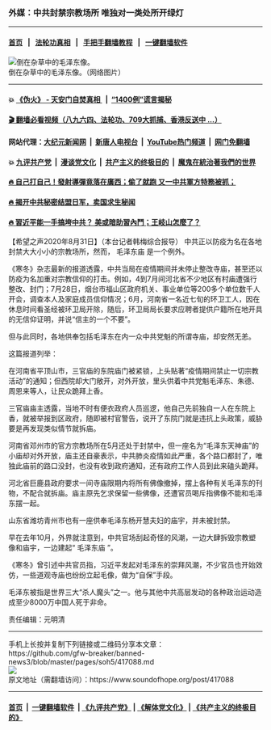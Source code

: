 ### 外媒：中共封禁宗教场所 唯独对一类处所开绿灯
------------------------

#### [首页](https://github.com/gfw-breaker/banned-news3/blob/master/README.md) &nbsp;&nbsp;|&nbsp;&nbsp; [法轮功真相](https://github.com/begood0513/basic/blob/master/README.md)  &nbsp;&nbsp;|&nbsp;&nbsp; [手把手翻墙教程](https://github.com/gfw-breaker/guides/wiki)  &nbsp;&nbsp;|&nbsp;&nbsp; [一键翻墙软件](https://github.com/gfw-breaker/nogfw/blob/master/README.md)  



<div><img alt="倒在杂草中的毛泽东像。" src="https://img.soundofhope.org/2020-08/f3bcc93bcb3222cf1c2af7a33a7cb65a-600x450-800x450-1598932353381.jpg"/>
<br/><figcaption class="caption">
 倒在杂草中的毛泽东像。（网络图片）
</figcaption></div><hr/>

#### 💥 [《伪火》 - 天安门自焚真相 ](http://141.164.51.119:10000/videos/blog/weihuo.html)&nbsp; |&nbsp; [“1400例”谎言揭秘  ](http://141.164.51.119:10000/videos/blog/jiexi1400.html)

#### [ 🎬  翻墙必看视频（八九六四、法轮功、709大抓捕、香港反送中 ...）](https://github.com/gfw-breaker/links/blob/master/banned.md)

#### 网站代理：[大纪元新闻网](http://167.172.10.89:10080/gb/) &nbsp;|&nbsp; [新唐人电视台](http://167.172.10.89:8808/gb/)  &nbsp;|&nbsp; [YouTube热门频道](http://158.247.203.241/youtube.html) &nbsp;|&nbsp; [网门免翻墙](http://158.247.203.241:11000/show.aspx?name=ogHome)

#### 💥 [九评共产党](http://141.164.51.119:10000/videos/res/jiuping/)&nbsp; |&nbsp; [漫谈党文化](http://141.164.51.119:10000/videos/res/mtdwh/)&nbsp; |&nbsp; [共产主义的终极目的](http://141.164.51.119:10000/videos/res/zjmd/)&nbsp; |&nbsp; [魔鬼在統治著我們的世界](http://141.164.51.119:10000/videos/res/TheSpecter/)  

#### [ 🔥  自己打自己！發射導彈竟落在廣西；偷了就跑 又一中共軍方特務被抓；](http://141.164.51.119:10000/videos/news/soh01.html)

#### [ 🔥  揭开中共秘密结盟日军，卖国求生秘闻 ](http://141.164.51.119:10000/videos/news/epoch01.html)

#### [ 🔥  習近平能一手搞垮中共？ 美或暗助習內鬥；王岐山怎麼了？](http://141.164.51.119:10000/videos/news/epoch02.html)

<div><div class="Content__Wrapper sc-1bvya0-0 grZQxZ">
 <p class="meta-top">
  <span class="meta">
   【希望之声2020年8月31日】（本台记者韩梅综合报导）
  </span>
  中共正以防疫为名在各地封禁大大小小的宗教场所，然而，
  <ok href="/term/141260">
   毛泽东庙
  </ok>
  是一个例外。
 </p>
 <p>
  《寒冬》杂志最新的报道透露，中共当局在疫情期间并未停止整改寺庙，甚至还以防疫为名加重对宗教信仰的打击。例如，4到7月间河北省不少地区有村庙遭强行整改、封门；7月28日，烟台市福山区政府机关、事业单位等200多个单位数千人开会，调查本人及家庭成员信仰情况；6月，河南省一名近七旬的环卫工人，因在休息时间看圣经被环卫局开除，随后，环卫局局长要求应聘者提供户籍所在地开具的无信仰证明，并说“信主的一个不要”。
 </p>
 <div class="AD_Embed__Wrap-sc-1xslmin-0 igMuqX module desktop">
  <div>
  </div>
 </div>
 <p>
  但与此同时，各地供奉包括毛泽东在内一众中共党魁的所谓寺庙，却安然无恙。
 </p>
 <p>
  这篇报道列举：
 </p>
 <p>
  在河南省平顶山市，三官庙的东院庙门被紧锁，上头贴著“疫情期间禁止一切宗教活动”的通知；但西院却大门敞开，对外开放，里头供着中共党魁毛泽东、朱德、周恩来等人，让民众跪拜上香。
 </p>
 <p>
  三官庙庙主透露，当地不时有便衣政府人员巡逻，他自己先前独自一人在东院上香，就被举报到区政府，随即被村官警告，说开了东院门就是违抗上头政策，威胁要是再发现类似情节就拆庙。
 </p>
 <p>
  河南省邓州市的官方宗教场所在5月还处于封禁中，但一座名为“毛泽东天神庙”的小庙却对外开放，庙主还自豪表示，中共肺炎疫情如此严重，各个路口都封了，唯独此庙前的路口没封，也没有收到政府通知，还有政府工作人员到此来磕头跪拜。
 </p>
 <p>
  河北省巨鹿县政府要求一间寺庙限期内将所有佛像撤掉，摆上各种有关毛泽东的刊物，不配合就拆庙。庙主原先乞求保留一些佛像，还遭官员喝斥指佛像不能和毛泽东摆一起。
 </p>
 <p>
  山东省潍坊青州市也有一座供奉毛泽东杨开慧夫妇的庙宇，并未被封禁。
 </p>
 <p>
  早在去年10月，外界就注意到，中共官场刮起奇怪的风潮，一边大肆拆毁宗教塑像和庙宇，一边建起“
  <ok href="/term/141260">
   毛泽东庙
  </ok>
  ”。
 </p>
 <p>
  《寒冬》曾引述中共官员指，习近平发起对毛泽东的崇拜风潮，不少官员也开始效仿，一些道观寺庙也纷纷立起毛像，做为“自保”手段。
 </p>
 <p>
  毛泽东被指是世界三大“杀人魔头”之一。他与其他中共高层发动的各种政治运动造成至少8000万中国人死于非命。
 </p>
 <p class="meta-btm">
  责任编辑：元明清
 </p>
</div>
</div>
<hr/>
手机上长按并复制下列链接或二维码分享本文章：<br/>
https://github.com/gfw-breaker/banned-news3/blob/master/pages/soh5/417088.md <br/>
<a href='https://github.com/gfw-breaker/banned-news3/blob/master/pages/soh5/417088.md'><img src='https://github.com/gfw-breaker/banned-news3/blob/master/pages/soh5/417088.md.png'/></a> <br/>
原文地址（需翻墙访问）：https://www.soundofhope.org/post/417088


------------------------
#### [首页](https://github.com/gfw-breaker/banned-news3/blob/master/README.md) &nbsp;|&nbsp; [一键翻墙软件](https://github.com/gfw-breaker/nogfw/blob/master/README.md) &nbsp;| [《九评共产党》](https://github.com/gfw-breaker/9ping.md/blob/master/README.md#九评之一评共产党是什么) | [《解体党文化》](https://github.com/gfw-breaker/jtdwh.md/blob/master/README.md) | [《共产主义的终极目的》](https://github.com/gfw-breaker/gczydzjmd.md/blob/master/README.md)


<img src='http://gfw-breaker.win/banned-news3/pages/soh5/417088.md' width='0px' height='0px'/>